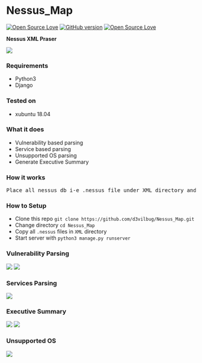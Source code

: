 # Nessus_Map
[![Open Source Love](https://badges.frapsoft.com/os/v1/open-source.svg?v=102)](https://github.com/ellerbrock/open-source-badge/)
[![GitHub version](https://d25lcipzij17d.cloudfront.net/badge.svg?id=gh&v=1.0)](http://badge.fury.io/gh/boennemann%2Fbadges)
[![Open Source Love](https://badges.frapsoft.com/os/mit/mit.svg?v=102)](https://github.com/ellerbrock/open-source-badge/)

**Nessus XML Praser**

<img src="https://i.imgur.com/jywNiH0.png" />

### Requirements
- Python3
- Django

### Tested on
- xubuntu 18.04

### What it does
- Vulnerability based parsing
- Service based parsing
- Unsupported OS parsing
- Generate Executive Summary

### How it works
<pre>Place all nessus db i-e .nessus file under XML directory and start server.</pre>

### How to Setup
- Clone this repo `git clone https://github.com/d3vilbug/Nessus_Map.git`
- Change directory `cd Nessus_Map`
- Copy all `.nessus` files in `XML` directory
- Start server with `python3 manage.py runserver`

### Vulnerability Parsing

<img src="https://i.imgur.com/SUFwFVI.gif" />

<img src="https://i.imgur.com/yoznEVU.png" />


### Services Parsing

<img src="https://i.imgur.com/8pL1r40.png" />


### Executive Summary

<img src="https://i.imgur.com/470Siss.gif" />

<img src="https://i.imgur.com/lNEJUlu.png" />


### Unsupported OS

<img src="https://i.imgur.com/dujyqiK.png" />


